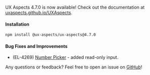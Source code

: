 UX Aspects 4.7.0 is now available! Check out the documentation at [uxaspects.github.io/UXAspects](https://uxaspects.github.io/UXAspects).

#### Installation
```bash
npm install @ux-aspects/ux-aspects@4.7.0
```

#### Bug Fixes and Improvements
* (EL-4269) [Number Picker](https://uxaspects.github.io/UXAspects/#/components/input-controls#number-picker) - added read-only input.

Any questions or feedback? Feel free to open an issue on [GitHub](https://github.com/UXAspects/UXAspects/issues)!
